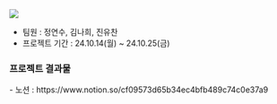 <img src="https://capsule-render.vercel.app/api?type=waving&color=FFD700&height=200&section=header&text=JOBDUCK&fontSize=90" />
<ul>
  <li>팀원 : 정연수, 김나희, 진유찬</li>
  <li>프로젝트 기간 : 24.10.14(월) ~ 24.10.25(금)</li>
</ul>
<h3>프로젝트 결과물</h3>
<p> - 노션 : https://www.notion.so/cf09573d65b34ec4bfb489c74c0e37a9</p>
